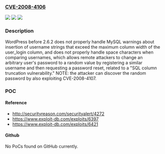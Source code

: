 ### [CVE-2008-4106](https://cve.mitre.org/cgi-bin/cvename.cgi?name=CVE-2008-4106)
![](https://img.shields.io/static/v1?label=Product&message=n%2Fa&color=blue)
![](https://img.shields.io/static/v1?label=Version&message=n%2Fa&color=blue)
![](https://img.shields.io/static/v1?label=Vulnerability&message=n%2Fa&color=brighgreen)

### Description

WordPress before 2.6.2 does not properly handle MySQL warnings about insertion of username strings that exceed the maximum column width of the user_login column, and does not properly handle space characters when comparing usernames, which allows remote attackers to change an arbitrary user's password to a random value by registering a similar username and then requesting a password reset, related to a "SQL column truncation vulnerability." NOTE: the attacker can discover the random password by also exploiting CVE-2008-4107.

### POC

#### Reference
- http://securityreason.com/securityalert/4272
- https://www.exploit-db.com/exploits/6397
- https://www.exploit-db.com/exploits/6421

#### Github
No PoCs found on GitHub currently.

